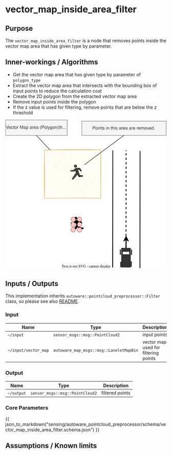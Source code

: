 # vector_map_inside_area_filter

## Purpose

The `vector_map_inside_area_filter` is a node that removes points inside the vector map area that has given type by parameter.

## Inner-workings / Algorithms

- Get the vector map area that has given type by parameter of `polygon_type`
- Extract the vector map area that intersects with the bounding box of input points to reduce the calculation cost
- Create the 2D polygon from the extracted vector map area
- Remove input points inside the polygon
- If the z value is used for filtering, remove points that are below the z threshold

![vector_map_inside_area_filter_figure](./image/vector_map_inside_area_filter_overview.svg)

## Inputs / Outputs

This implementation inherits `autoware::pointcloud_preprocessor::Filter` class, so please see also [README](../README.md).

### Input

| Name                 | Type                                    | Description                          |
| -------------------- | --------------------------------------- | ------------------------------------ |
| `~/input`            | `sensor_msgs::msg::PointCloud2`         | input points                         |
| `~/input/vector_map` | `autoware_map_msgs::msg::LaneletMapBin` | vector map used for filtering points |

### Output

| Name       | Type                            | Description     |
| ---------- | ------------------------------- | --------------- |
| `~/output` | `sensor_msgs::msg::PointCloud2` | filtered points |

### Core Parameters

{{ json_to_markdown("sensing/autoware_pointcloud_preprocessor/schema/vector_map_inside_area_filter.schema.json") }}

## Assumptions / Known limits
